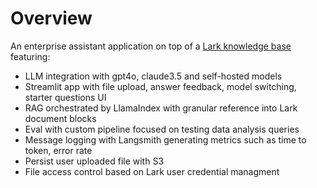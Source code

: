 # Overview

An enterprise assistant application on top of a [Lark knowledge base](https://www.larksuite.com/en_us/product/wiki) featuring:
- LLM integration with gpt4o, claude3.5 and self-hosted models
- Streamlit app with file upload, answer feedback, model switching, starter questions UI
- RAG orchestrated by LlamaIndex with granular reference into Lark document blocks
- Eval with custom pipeline focused on testing data analysis queries
- Message logging with Langsmith generating metrics such as time to token, error rate
- Persist user uploaded file with S3
- File access control based on Lark user credential managment 

